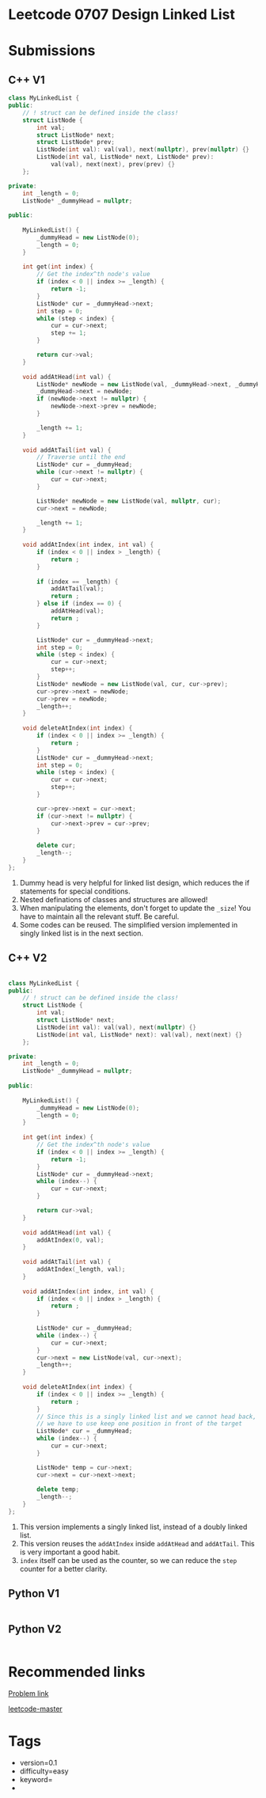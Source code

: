 # Leetcode 0707 Design Linked List

# Submissions

## C++ V1

```C++
class MyLinkedList {
public:
    // ! struct can be defined inside the class!
    struct ListNode {
        int val;
        struct ListNode* next;
        struct ListNode* prev;
        ListNode(int val): val(val), next(nullptr), prev(nullptr) {}
        ListNode(int val, ListNode* next, ListNode* prev): 
            val(val), next(next), prev(prev) {}
    };

private:
    int _length = 0;
    ListNode* _dummyHead = nullptr;
    
public:
    
    MyLinkedList() {
        _dummyHead = new ListNode(0);
        _length = 0;
    }
    
    int get(int index) {
        // Get the index^th node's value
        if (index < 0 || index >= _length) {
            return -1;
        }
        ListNode* cur = _dummyHead->next;
        int step = 0;
        while (step < index) {
            cur = cur->next;
            step += 1;
        }

        return cur->val;
    }
    
    void addAtHead(int val) {
        ListNode* newNode = new ListNode(val, _dummyHead->next, _dummyHead);
        _dummyHead->next = newNode;
        if (newNode->next != nullptr) {
            newNode->next->prev = newNode;
        }

        _length += 1;
    }
    
    void addAtTail(int val) {
        // Traverse until the end
        ListNode* cur = _dummyHead;
        while (cur->next != nullptr) {
            cur = cur->next;
        }

        ListNode* newNode = new ListNode(val, nullptr, cur);
        cur->next = newNode;

        _length += 1;
    }
    
    void addAtIndex(int index, int val) {
        if (index < 0 || index > _length) {
            return ;
        }
        
        if (index == _length) {
            addAtTail(val);
            return ;
        } else if (index == 0) {
            addAtHead(val);
            return ;
        }

        ListNode* cur = _dummyHead->next;
        int step = 0;
        while (step < index) {
            cur = cur->next;
            step++;
        }
        ListNode* newNode = new ListNode(val, cur, cur->prev);
        cur->prev->next = newNode;
        cur->prev = newNode;
        _length++;
    }
    
    void deleteAtIndex(int index) {
        if (index < 0 || index >= _length) {
            return ;
        }
        ListNode* cur = _dummyHead->next;
        int step = 0;
        while (step < index) {
            cur = cur->next;
            step++;
        }

        cur->prev->next = cur->next;
        if (cur->next != nullptr) {
            cur->next->prev = cur->prev;
        }
        
        delete cur;
        _length--;
    }
};
```

1. Dummy head is very helpful for linked list design, which reduces the if statements for special conditions.
2. Nested definations of classes and structures are allowed! 
3. When manipulating the elements, don't forget to update the `_size`! You have to maintain all the relevant stuff. Be careful.
4. Some codes can be reused. The simplified version implemented in singly linked list is in the next section.


## C++ V2

```C++

class MyLinkedList {
public:
    // ! struct can be defined inside the class!
    struct ListNode {
        int val;
        struct ListNode* next;
        ListNode(int val): val(val), next(nullptr) {}
        ListNode(int val, ListNode* next): val(val), next(next) {}
    };

private:
    int _length = 0;
    ListNode* _dummyHead = nullptr;
    
public:
    
    MyLinkedList() {
        _dummyHead = new ListNode(0);
        _length = 0;
    }
    
    int get(int index) {
        // Get the index^th node's value
        if (index < 0 || index >= _length) {
            return -1;
        }
        ListNode* cur = _dummyHead->next;
        while (index--) {
            cur = cur->next;
        }

        return cur->val;
    }
    
    void addAtHead(int val) {
        addAtIndex(0, val);
    }
    
    void addAtTail(int val) {
        addAtIndex(_length, val);
    }
    
    void addAtIndex(int index, int val) {
        if (index < 0 || index > _length) {
            return ;
        }
        
        ListNode* cur = _dummyHead;
        while (index--) {
            cur = cur->next;
        }
        cur->next = new ListNode(val, cur->next);
        _length++;
    }
    
    void deleteAtIndex(int index) {
        if (index < 0 || index >= _length) {
            return ;
        }
        // Since this is a singly linked list and we cannot head back, 
        // we have to use keep one position in front of the target
        ListNode* cur = _dummyHead;
        while (index--) {
            cur = cur->next;
        }

        ListNode* temp = cur->next;
        cur->next = cur->next->next; 
        
        delete temp;
        _length--;
    }
};
```

1. This version implements a singly linked list, instead of a doubly linked list.
2. This version reuses the `addAtIndex` inside `addAtHead` and `addAtTail`. This is very important a good habit.
3. `index` itself can be used as the counter, so we can reduce the `step` counter for a better clarity.



## Python V1

```python
```



## Python V2

```python

```





# Recommended links

[Problem link]()

[leetcode-master]()



# Tags

- version=0.1
- difficulty=easy
- keyword=
- 
